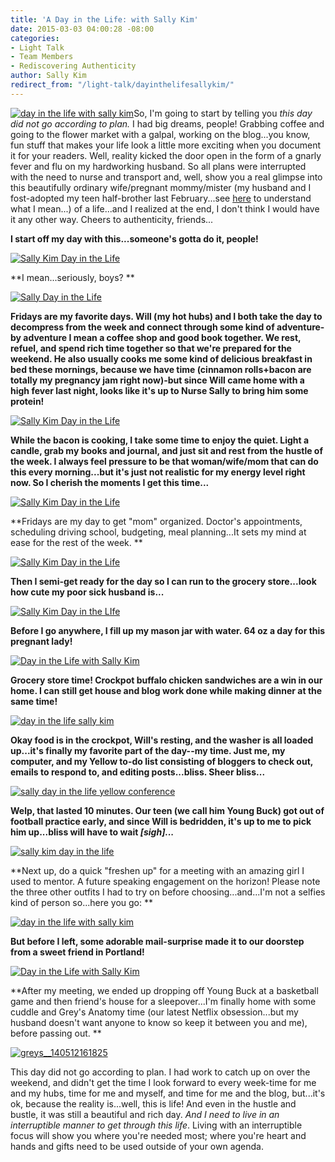 ```yaml
---
title: 'A Day in the Life: with Sally Kim'
date: 2015-03-03 04:00:28 -08:00
categories:
- Light Talk
- Team Members
- Rediscovering Authenticity
author: Sally Kim
redirect_from: "/light-talk/dayinthelifesallykim/"
---
```


[![day in the life with sally kim](https://yellow-blog-images.imgix.net/2015/03/IMG_5911-web-copy.jpg)](https://yellow-blog-images.imgix.net/2015/03/IMG_5911-web-copy.jpg)So, I'm going to start by telling you _this day did not go according to plan._ I had big dreams, people! Grabbing coffee and going to the flower market with a galpal, working on the blog...you know, fun stuff that makes your life look a little more exciting when you document it for your readers. Well, reality kicked the door open in the form of a gnarly fever and flu on my hardworking husband. So all plans were interrupted with the need to nurse and transport and, well, show you a real glimpse into this beautifully ordinary wife/pregnant mommy/mister (my husband and I fost-adopted my teen half-brother last February...see [here](http://lettersfromamister.tumblr.com/) to understand what I mean...) of a life...and I realized at the end, I don't think I would have it any other way. Cheers to authenticity, friends...

**I start off my day with this...someone's gotta do it, people!**

[![Sally Kim Day in the Life](https://yellow-blog-images.imgix.net/2015/02/vscocam-photo-1-15.jpg)](https://yellow-blog-images.imgix.net/2015/02/vscocam-photo-1-15.jpg)

**I mean...seriously, boys? **

[![Sally Day in the Life](https://yellow-blog-images.imgix.net/2015/02/vscocam-photo-2.jpg)](https://yellow-blog-images.imgix.net/2015/02/vscocam-photo-2.jpg)

**Fridays are my favorite days. Will (my hot hubs) and I both take the day to decompress from the week and connect through some kind of adventure-by adventure I mean a coffee shop and good book together. We rest, refuel, and spend rich time together so that we're prepared for the weekend. He also usually cooks me some kind of delicious breakfast in bed these mornings, because we have time (cinnamon rolls+bacon are totally my pregnancy jam right now)-but since Will came home with a high fever last night, looks like it's up to Nurse Sally to bring him some protein!**

[![Sally Kim Day in the Life](https://yellow-blog-images.imgix.net/2015/02/vscocam-photo-4.jpg)](https://yellow-blog-images.imgix.net/2015/02/vscocam-photo-4.jpg)

**While the bacon is cooking, I take some time to enjoy the quiet. Light a candle, grab my books and journal, and just sit and rest from the hustle of the week. I always feel pressure to be that woman/wife/mom that can do this every morning...but it's just not realistic for my energy level right now. So I cherish the moments I get this time...**

[![Sally Kim Day in the Life](https://yellow-blog-images.imgix.net/2015/02/vscocam-photo-5.jpg)](https://yellow-blog-images.imgix.net/2015/02/vscocam-photo-5.jpg)

**Fridays are my day to get "mom" organized. Doctor's appointments, scheduling driving school, budgeting, meal planning...It sets my mind at ease for the rest of the week. **

[![Sally Kim Day in the Life](https://yellow-blog-images.imgix.net/2015/02/vscocam-photo-3.jpg)](https://yellow-blog-images.imgix.net/2015/02/vscocam-photo-3.jpg)

**Then I semi-get ready for the day so I can run to the grocery store...look how cute my poor sick husband is...**

[![Sally Kim Day in the LIfe](https://yellow-blog-images.imgix.net/2015/02/vscocam-photo-1-11.jpg)](https://yellow-blog-images.imgix.net/2015/02/vscocam-photo-1-11.jpg)

**Before I go anywhere, I fill up my mason jar with water. 64 oz a day for this pregnant lady!**

[![Day in the Life with Sally Kim](https://yellow-blog-images.imgix.net/2015/02/vscocam-photo-1-6.jpg)](https://yellow-blog-images.imgix.net/2015/02/vscocam-photo-1-6.jpg)

**Grocery store time! Crockpot buffalo chicken sandwiches are a win in our home. I can still get house and blog work done while making dinner at the same time!**

[![day in the life sally kim](https://yellow-blog-images.imgix.net/2015/02/vscocam-photo-1-9.jpg)](https://yellow-blog-images.imgix.net/2015/02/vscocam-photo-1-9.jpg)

**Okay food is in the crockpot, Will's resting, and the washer is all loaded up...it's finally my favorite part of the day--my time. Just me, my computer, and my Yellow to-do list consisting of bloggers to check out, emails to respond to, and editing posts...bliss. Sheer bliss...**

[![sally day in the life yellow conference](https://yellow-blog-images.imgix.net/2015/02/vscocam-photo-1-4.jpg)](https://yellow-blog-images.imgix.net/2015/02/vscocam-photo-1-4.jpg)

**Welp, that lasted 10 minutes. Our teen (we call him Young Buck) got out of football practice early, and since Will is bedridden, it's up to me to pick him up...bliss will have to wait _[sigh]..._**

[![sally kim day in the life ](https://yellow-blog-images.imgix.net/2015/02/vscocam-photo-1-3.jpg)](https://yellow-blog-images.imgix.net/2015/02/vscocam-photo-1-3.jpg)

**Next up, do a quick "freshen up" for a meeting with an amazing girl I used to mentor. A future speaking engagement on the horizon! Please note the three other outfits I had to try on before choosing...and...I'm not a selfies kind of person so...here you go: **

[![day in the life with sally kim](https://yellow-blog-images.imgix.net/2015/02/vscocam-photo-1-2.jpg)](https://yellow-blog-images.imgix.net/2015/02/vscocam-photo-1-2.jpg)

**But before I left, some adorable mail-surprise made it to our doorstep from a sweet friend in Portland!**

[![Day in the Life with Sally Kim](https://yellow-blog-images.imgix.net/2015/02/vscocam-photo-1-5.jpg)](https://yellow-blog-images.imgix.net/2015/02/vscocam-photo-1-5.jpg)

**After my meeting, we ended up dropping off Young Buck at a basketball game and then friend's house for a sleepover...I'm finally home with some cuddle and Grey's Anatomy time (our latest Netflix obsession...but my husband doesn't want anyone to know so keep it between you and me), before passing out. **

[![greys__140512161825](https://yellow-blog-images.imgix.net/2015/02/greys__140512161825.jpeg)](https://yellow-blog-images.imgix.net/2015/02/greys__140512161825.jpeg)

This day did not go according to plan. I had work to catch up on over the weekend, and didn't get the time I look forward to every week-time for me and my hubs, time for me and myself, and time for me and the blog, but...it's ok, because the reality is...well, this is life! And even in the hustle and bustle, it was still a beautiful and rich day. _And I need to live in an interruptible manner to get through this life_. Living with an interruptible focus will show you where you're needed most; where you're heart and hands and gifts need to be used outside of your own agenda.
